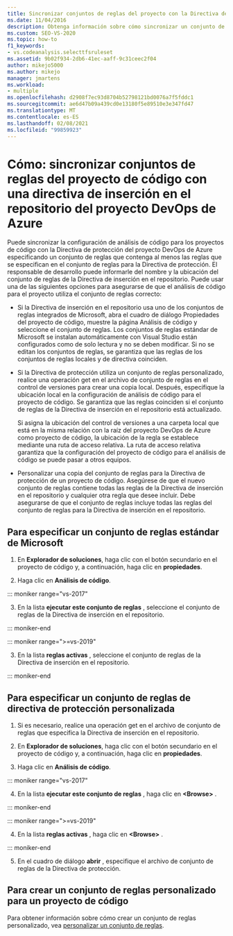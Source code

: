 ```yaml
---
title: Sincronizar conjuntos de reglas del proyecto con la Directiva de inserción en el repositorio
ms.date: 11/04/2016
description: Obtenga información sobre cómo sincronizar un conjunto de reglas de proyecto de Visual Studio Code con una directiva de protección del proyecto de Azure DevOps.
ms.custom: SEO-VS-2020
ms.topic: how-to
f1_keywords:
- vs.codeanalysis.selecttfsruleset
ms.assetid: 9b02f934-2db6-41ec-aaff-9c31ceec2f04
author: mikejo5000
ms.author: mikejo
manager: jmartens
ms.workload:
- multiple
ms.openlocfilehash: d2908f7ec93d8704b52798121bd0076a7f5fddc1
ms.sourcegitcommit: ae6d47b09a439cd0e13180f5e89510e3e347fd47
ms.translationtype: MT
ms.contentlocale: es-ES
ms.lasthandoff: 02/08/2021
ms.locfileid: "99859923"
---
```

# <a name="how-to-synchronize-code-project-rule-sets-with-an-azure-devops-project-check-in-policy"></a>Cómo: sincronizar conjuntos de reglas del proyecto de código con una directiva de inserción en el repositorio del proyecto DevOps de Azure

Puede sincronizar la configuración de análisis de código para los proyectos de código con la Directiva de protección del proyecto DevOps de Azure especificando un conjunto de reglas que contenga al menos las reglas que se especifican en el conjunto de reglas para la Directiva de protección. El responsable de desarrollo puede informarle del nombre y la ubicación del conjunto de reglas de la Directiva de inserción en el repositorio. Puede usar una de las siguientes opciones para asegurarse de que el análisis de código para el proyecto utiliza el conjunto de reglas correcto:

- Si la Directiva de inserción en el repositorio usa uno de los conjuntos de reglas integrados de Microsoft, abra el cuadro de diálogo Propiedades del proyecto de código, muestre la página Análisis de código y seleccione el conjunto de reglas. Los conjuntos de reglas estándar de Microsoft se instalan automáticamente con Visual Studio están configurados como de solo lectura y no se deben modificar. Si no se editan los conjuntos de reglas, se garantiza que las reglas de los conjuntos de reglas locales y de directiva coinciden.

- Si la Directiva de protección utiliza un conjunto de reglas personalizado, realice una operación get en el archivo de conjunto de reglas en el control de versiones para crear una copia local. Después, especifique la ubicación local en la configuración de análisis de código para el proyecto de código. Se garantiza que las reglas coinciden si el conjunto de reglas de la Directiva de inserción en el repositorio está actualizado.

     Si asigna la ubicación del control de versiones a una carpeta local que está en la misma relación con la raíz del proyecto DevOps de Azure como proyecto de código, la ubicación de la regla se establece mediante una ruta de acceso relativa. La ruta de acceso relativa garantiza que la configuración del proyecto de código para el análisis de código se puede pasar a otros equipos.

- Personalizar una copia del conjunto de reglas para la Directiva de protección de un proyecto de código. Asegúrese de que el nuevo conjunto de reglas contiene todas las reglas de la Directiva de inserción en el repositorio y cualquier otra regla que desee incluir. Debe asegurarse de que el conjunto de reglas incluye todas las reglas del conjunto de reglas para la Directiva de inserción en el repositorio.

## <a name="to-specify-a-microsoft-standard-rule-set"></a>Para especificar un conjunto de reglas estándar de Microsoft

1. En **Explorador de soluciones**, haga clic con el botón secundario en el proyecto de código y, a continuación, haga clic en **propiedades**.

2. Haga clic en **Análisis de código**.

::: moniker range="vs-2017"

3. En la lista **ejecutar este conjunto de reglas** , seleccione el conjunto de reglas de la Directiva de inserción en el repositorio.

::: moniker-end

::: moniker range=">=vs-2019"

3. En la lista **reglas activas** , seleccione el conjunto de reglas de la Directiva de inserción en el repositorio.

::: moniker-end

## <a name="to-specify-a-custom-check-in-policy-rule-set"></a>Para especificar un conjunto de reglas de directiva de protección personalizada

1. Si es necesario, realice una operación get en el archivo de conjunto de reglas que especifica la Directiva de inserción en el repositorio.

2. En **Explorador de soluciones**, haga clic con el botón secundario en el proyecto de código y, a continuación, haga clic en **propiedades**.

3. Haga clic en **Análisis de código**.

::: moniker range="vs-2017"

4. En la lista **ejecutar este conjunto de reglas** , haga clic en **\<Browse>** .

::: moniker-end

::: moniker range=">=vs-2019"

4. En la lista **reglas activas** , haga clic en **\<Browse>** .

::: moniker-end

5. En el cuadro de diálogo **abrir** , especifique el archivo de conjunto de reglas de la Directiva de protección.

## <a name="to-create-a-custom-rule-set-for-a-code-project"></a>Para crear un conjunto de reglas personalizado para un proyecto de código

Para obtener información sobre cómo crear un conjunto de reglas personalizado, vea [personalizar un conjunto de reglas](how-to-create-a-custom-rule-set.md).
